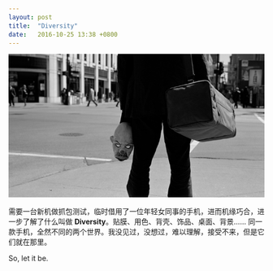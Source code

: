 ```yaml
---
layout: post
title:  "Diversity"
date:   2016-10-25 13:38 +0800
---
```


![why so serious](/files/2016/10/25/joker.png)

需要一台新机做抓包测试，临时借用了一位年轻女同事的手机，进而机缘巧合，进一步了解了什么叫做 **Diversity**。贴膜、用色、背壳、饰品、桌面、背景…… 同一款手机，全然不同的两个世界。我没见过，没想过，难以理解，接受不来，但是它们就在那里。

So, let it be.